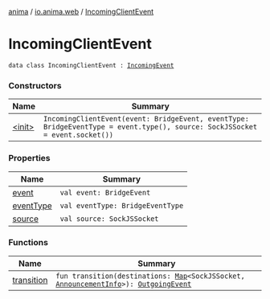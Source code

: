 [anima](../../index.md) / [io.anima.web](../index.md) / [IncomingClientEvent](./index.md)

# IncomingClientEvent

`data class IncomingClientEvent : `[`IncomingEvent`](../-incoming-event/index.md)

### Constructors

| Name | Summary |
|---|---|
| [&lt;init&gt;](-init-.md) | `IncomingClientEvent(event: BridgeEvent, eventType: BridgeEventType = event.type(), source: SockJSSocket = event.socket())` |

### Properties

| Name | Summary |
|---|---|
| [event](event.md) | `val event: BridgeEvent` |
| [eventType](event-type.md) | `val eventType: BridgeEventType` |
| [source](source.md) | `val source: SockJSSocket` |

### Functions

| Name | Summary |
|---|---|
| [transition](transition.md) | `fun transition(destinations: `[`Map`](https://kotlinlang.org/api/latest/jvm/stdlib/kotlin.collections/-map/index.html)`<SockJSSocket, `[`AnnouncementInfo`](../-announcement-info/index.md)`>): `[`OutgoingEvent`](../-outgoing-event/index.md) |
